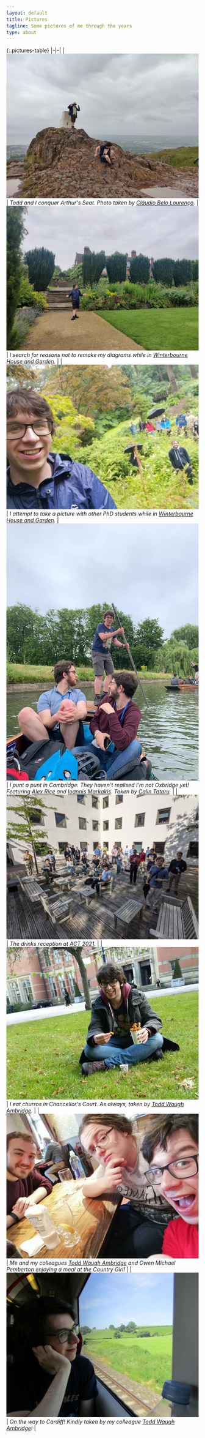 ```yaml
---
layout: default
title: Pictures
tagline: Some pictures of me through the years
type: about
---
```


{:.pictures-table}
|-|-|
| ![Todd and I stand awkwardly on the top of Arthur's Seat](/images/me/mount.webp) | *Todd and I conquer Arthur's Seat. Photo taken by [Cláudio Belo Lourenço](https://www.lri.fr/~blourenc/).*
| ![I stand in the grounds of Winterbourne House and Garden with my arms outstretched](/images/me/winterbourne1.webp) | *I search for reasons not to remake my diagrams while in [Winterbourne House and Garden](https://www.winterbourne.org.uk/).* |
| ![I take a picture with lots of out of focus PhD students](/images/me/winterbourne2.webp) | *I attempt to take a picture with other PhD students while in [Winterbourne House and Garden](https://www.winterbourne.org.uk/).*
| ![I punt a punt](/images/me/punt.webp) | *I punt a punt in Cambridge. They haven't realised I'm not Oxbridge yet! Featuring [Alex Rice](https://alexarice.github.io/) and [Ioannis Markakis](https://www.cst.cam.ac.uk/people/im496). Taken by [Calin Tataru](https://www.cst.cam.ac.uk/people/ct608).* |
| ![ACT 2021](/images/me/act2021.webp) | *The drinks reception at [ACT 2021](https://www.cl.cam.ac.uk/events/act2021/).* |
| ![Eating churros](/images/me/churros.jpg) | *I eat churros in Chancellor's Court. As always, taken by [Todd Waugh Ambridge](http://www.cs.bham.ac.uk/~txw467).* |
| ![The Country Girl](/images/me/countrygirl.jpg) | *Me and my colleagues [Todd Waugh Ambridge](http://www.cs.bham.ac.uk/~txw467) and Owen Michael Pemberton enjoying a meal at the Country Girl!* |
| ![On the train to Cardiff](/images/me/train.jpg) | *On the way to Cardiff! Kindly taken by my colleague [Todd Waugh Ambridge](http://www.cs.bham.ac.uk/~txw467)!* |

